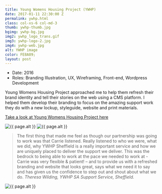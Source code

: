 ```yaml
---
title: Young Womens Housing Project (YWHP)
date: 2017-01-11 22:30:00 Z
permalink: ywhp.html
class: col-xs-6 col-md-3
thumb: ywhp-thumb.jpg
bgimg: ywhp-bg.jpg
img2: ywhp_logo_trans.gif
img3: ywhp-logo-2.jpg
img4: ywhp-web.jpg
alt: YWHP image
color: FE8A89;
layout: post
---
```


<ul class="list-tools" style="color:#{{ page.color }}">
  <li>Date: 2016</li>
  <li>Roles: Branding Illustration, UX, Wireframing, Front-end, Wordpress Development</li>
</ul>

<p class="lead">
  Young Womens Housing Project approached me to help them refresh their brand identity and tell their stories on the web using a CMS platform.
  I helped them develop their branding to focus on the amazing support work they do with a new lockup, styleguide, website and print materials.
</p>

<a class="project-link" href="http://ywhp.org.uk">Take a look at Young Womens Housing Project here</a>

<div class="project__images">
  <img class="col-sm-6 "  src="{{ site.baseurl }}/img/portfolio/{{ page.img2 }}" alt="{{ page.alt }}">
  <img class="col-sm-6" src="{{ site.baseurl }}/img/portfolio/{{ page.img3 }}" alt="{{ page.alt }}">
  <div class="col-sm-12">
    <blockquote class="post--quote">
      The first thing that made me feel as though our partnership was going to work was that Carrie listened. Really listened to who we were, what we did, why YWHP Sheffield is a really important service and how we are uniquely placed to deliver the support we deliver. This was the bedrock to being able to work at the pace we needed to work at - Carrie was very flexible & patient! – and to provide us with a refreshed branding and website that looks great, says what we need it to say and has given us the confidence to step out and shout about what we do.
      <cite>Theresa Wilding, YWHP SA Support Service, Sheffield.</cite>
    </blockquote>
  </div>
  <img class="col-sm-12 post-image--1" src="{{ site.baseurl }}/img/portfolio/{{ page.img4 }}" alt="{{ page.alt }}">
</div>
